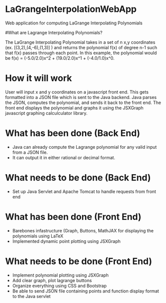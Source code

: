 # LaGrangeInterpolationWebApp
Web application for computing LaGrange Interpolating Polynomials

#What are Lagrange Interpolating Polynomials?

The LaGrange Interpolating Polynomial takes in a set of n x,y coordinates (ex. [(3,2),(4,-6),(1,3)] ) and returns the polynomial f(x) of degree n-1 such that f(x) passes through each point. In this example, the polynomial would be f(x) = (-5.0/2.0)x^2 + (19.0/2.0)x^1 + (-4.0/1.0)x^0.

# How it will work
User will input x and y coordinates on a javascript front end. This gets formatted into a JSON file which is sent to the Java backend. Java parses the JSON, computes the polynomial, and sends it back to the front end. The front end displays the polynomial and graphs it using the JSXGraph javascript graphing calculculator library.

# What has been done (Back End)
- Java can already compute the Lagrange polynomial for any valid input from a JSON file.
- It can output it in either rational or decimal format.

# What needs to be done (Back End)
- Set up Java Servlet and Apache Tomcat to handle requests from front end

# What has been done (Front End)
- Barebones infastructure (Graph, Buttons, MathJAX for displaying the polynomials using LaTeX
- Implemented dynamic point plotting using JSXGraph

# What needs to be done (Front End)
- Implement polynomial plotting using JSXGraph
- Add clear graph, plot lagrange buttons
- Organize everything using CSS and Bootstrap
- Be able to send JSON file containing points and function display format to the Java servlet
